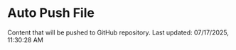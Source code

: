 # Auto Push File

Content that will be pushed to GitHub repository.
Last updated: 07/17/2025, 11:30:28 AM
